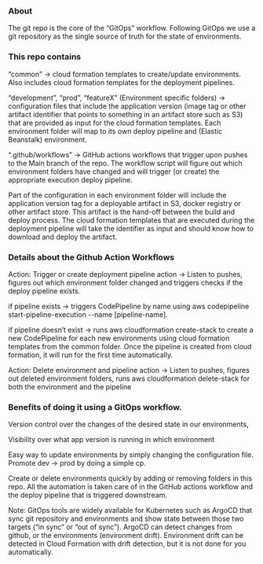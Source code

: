 ### About

The git repo is the core of the “GitOps” workflow. Following GitOps we use a git repository as the single source of truth for the state of environments. 

### This repo contains 

“common” → cloud formation templates to create/update environments. Also includes cloud formation templates for the deployment pipelines.

“development”, “prod”, “featureX” (Environment specific folders) → configuration files that include the application version (image tag or other artifact identifier that points to something in an artifact store such as S3) that are provided as input for the cloud formation templates. Each environment folder will map to its own deploy pipeline and (Elastic Beanstalk) environment. 

 “.github/workflows” → GitHub actions workflows that trigger upon pushes to the Main branch of the repo. The workflow script will figure out which environment folders have changed and will trigger (or create) the appropriate execution deploy pipeline.

Part of the configuration in each environment folder will include the application version tag for a deployable artifact in S3, docker registry or other artifact store. This artifact is the hand-off between the build and deploy process. The cloud formation templates that are executed during the deployment pipeline will take the identifier as input and should know how to download and deploy the artifact.

### Details about the Github Action Workflows

Action: Trigger or create deployment pipeline action → Listen to pushes, figures out which environment folder changed and triggers checks if the deploy pipeline exists.

if pipeline exists → triggers CodePipeline by name using aws codepipeline start-pipeline-execution --name [pipeline-name].

if pipeline doesn’t exist → runs aws cloudformation create-stack to create a new CodePipeline for each new environments using cloud formation templates from the common folder. Once the pipeline is created from cloud formation, it will run for the first time automatically.

Action: Delete environment and pipeline action → Listen to pushes, figures out deleted environment folders, runs aws cloudformation delete-stack for both the environment and the pipeline

### Benefits of doing it using a GitOps workflow.

Version control over the changes of the desired state in our environments, 

Visibility over what app version is running in which environment

Easy way to update environments by simply changing the configuration file. Promote dev → prod by doing a simple cp. 

Create or delete environments quickly by adding or removing folders in this repo. All the automation is taken care of in the GitHub actions workflow and the deploy pipeline that is triggered downstream.

Note: GitOps tools are widely available for Kubernetes such as ArgoCD that sync git repository and environments and show state between those two targets (“in sync” or “out of sync”). ArgoCD can detect changes from github, or the environments (environment drift). Environment drift can be detected in Cloud Formation with drift detection, but it is not done for you automatically.
